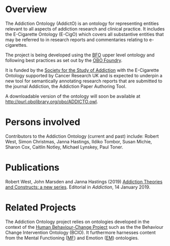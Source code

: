 # Overview

The Addiction Ontology (AddictO) is an ontology for representing entities relevant to all aspects of addiction research 
and clinical practice. It includes the E-Cigarette Ontology (E-CigO) which covers all substantive entities that may be referred to in research reports and commentaries relating to e-cigarettes.

The project is being developed using the [BFO](http://basic-formal-ontology.org/) upper level ontology
and following best practices as set out by the [OBO Foundry](http://www.obofoundry.org/). 
 
It is funded by the [Society for the Study of Addiction](https://www.addiction-ssa.org/) with the E-Cigarette Ontology supported by Cancer Research UK and is expected to underpin a new tool for semantically annotating research reports that are submitted to the journal Addiction, the Addiction Paper Authoring Tool.   

A downloadable version of the ontology will soon be available at http://purl.obolibrary.org/obo/ADDICTO.owl. 

# Persons involved

Contributors to the Addiction Ontology (current and past) include: Robert West, Simon Christmas, Janna Hastings, Ildiko Tombor, Susan Michie, Sharon Cox, Caitlin Notley, Michael Lynskey, Paul Toner.

# Publications

Robert West, John Marsden and Janna Hastings (2019) [Addiction Theories and Constructs: a new series](https://onlinelibrary.wiley.com/doi/full/10.1111/add.14554). Editorial in _Addiction_, 14 January 2019.

# Related Projects

The Addiction Ontology project relies on ontologies developed in the context of the [Human Behaviour-Change Project](https://www.humanbehaviourchange.org/) such as the the Behaviour Change Intervention Ontology (BCIO). It furthermore harnesses content from the Mental Functioning ([MF](https://github.com/jannahastings/mental-functioning-ontology/)) and Emotion ([EM](https://github.com/jannahastings/emotion-ontology/tree/master/ontology)) ontologies. 
